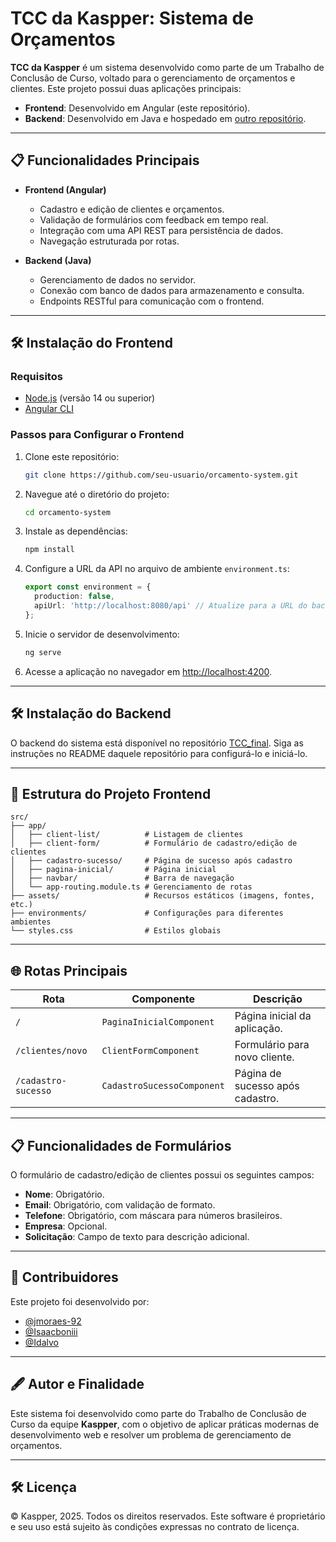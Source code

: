 # TCC da Kaspper: Sistema de Orçamentos

**TCC da Kaspper** é um sistema desenvolvido como parte de um Trabalho de Conclusão de Curso, voltado para o gerenciamento de orçamentos e clientes. Este projeto possui duas aplicações principais:

- **Frontend**: Desenvolvido em Angular (este repositório).
- **Backend**: Desenvolvido em Java e hospedado em [outro repositório](https://github.com/jmoraes-92/TCC_final).

---

## 📋 Funcionalidades Principais
- **Frontend (Angular)**
  - Cadastro e edição de clientes e orçamentos.
  - Validação de formulários com feedback em tempo real.
  - Integração com uma API REST para persistência de dados.
  - Navegação estruturada por rotas.

- **Backend (Java)**
  - Gerenciamento de dados no servidor.
  - Conexão com banco de dados para armazenamento e consulta.
  - Endpoints RESTful para comunicação com o frontend.

---

## 🛠️ Instalação do Frontend

### Requisitos
- [Node.js](https://nodejs.org/) (versão 14 ou superior)
- [Angular CLI](https://angular.io/cli)

### Passos para Configurar o Frontend
1. Clone este repositório:
   ```bash
   git clone https://github.com/seu-usuario/orcamento-system.git
   ```
2. Navegue até o diretório do projeto:
   ```bash
   cd orcamento-system
   ```
3. Instale as dependências:
   ```bash
   npm install
   ```
4. Configure a URL da API no arquivo de ambiente `environment.ts`:
   ```typescript
   export const environment = {
     production: false,
     apiUrl: 'http://localhost:8080/api' // Atualize para a URL do backend
   };
   ```

5. Inicie o servidor de desenvolvimento:
   ```bash
   ng serve
   ```
6. Acesse a aplicação no navegador em [http://localhost:4200](http://localhost:4200).

---

## 🛠️ Instalação do Backend
O backend do sistema está disponível no repositório [TCC_final](https://github.com/jmoraes-92/TCC_final). Siga as instruções no README daquele repositório para configurá-lo e iniciá-lo.

---

## 📂 Estrutura do Projeto Frontend

```plaintext
src/
├── app/
│   ├── client-list/          # Listagem de clientes
│   ├── client-form/          # Formulário de cadastro/edição de clientes
│   ├── cadastro-sucesso/     # Página de sucesso após cadastro
│   ├── pagina-inicial/       # Página inicial
│   ├── navbar/               # Barra de navegação
│   └── app-routing.module.ts # Gerenciamento de rotas
├── assets/                   # Recursos estáticos (imagens, fontes, etc.)
├── environments/             # Configurações para diferentes ambientes
└── styles.css                # Estilos globais
```

---

## 🌐 Rotas Principais

| Rota               | Componente                | Descrição                       |
|--------------------|--------------------------|----------------------------------|
| `/`                | `PaginaInicialComponent` | Página inicial da aplicação.    |
| `/clientes/novo`   | `ClientFormComponent`    | Formulário para novo cliente.   |
| `/cadastro-sucesso`| `CadastroSucessoComponent`| Página de sucesso após cadastro.|

---

## 📋 Funcionalidades de Formulários
O formulário de cadastro/edição de clientes possui os seguintes campos:
- **Nome**: Obrigatório.
- **Email**: Obrigatório, com validação de formato.
- **Telefone**: Obrigatório, com máscara para números brasileiros.
- **Empresa**: Opcional.
- **Solicitação**: Campo de texto para descrição adicional.

---

## 🤝 Contribuidores
Este projeto foi desenvolvido por:
- [@jmoraes-92](https://github.com/jmoraes-92)
- [@Isaacboniii](https://github.com/Isaacboniii)
- [@Idalvo](https://github.com/Idalvo)

---

## 🖋️ Autor e Finalidade
Este sistema foi desenvolvido como parte do Trabalho de Conclusão de Curso da equipe **Kaspper**, com o objetivo de aplicar práticas modernas de desenvolvimento web e resolver um problema de gerenciamento de orçamentos.

---

## 🛠️ Licença
© Kaspper, 2025. Todos os direitos reservados.
Este software é proprietário e seu uso está sujeito às condições expressas no contrato de licença.


